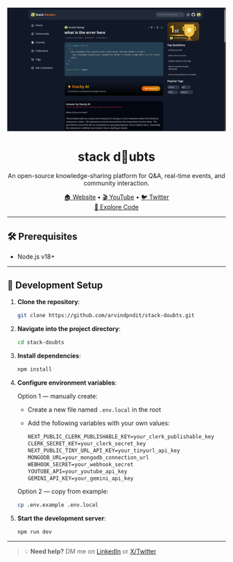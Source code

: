 ![stack doubts](./public/assets/images/ss3.0.png)

<div align="center">
  <h1>stack d🤔ubts</h1>
</div>

<div align="center">
  <p>
    An open-source knowledge-sharing platform for Q&A, real-time events, and community interaction.
  </p>
</div>

<div align="center">
  <a href="https://stack-doubts.vercel.app/">🏠 Website</a>
  <span> • </span>
  <a href="https://www.youtube.com/@arvindexplains">🎬 YouTube</a>
  <span> • </span>
  <a href="https://twitter.com/arvindpnditz">🐦 Twitter</a>
</div>

<div align="center">
  <a href="https://github.com/arvindpndit/stack-doubts">🔎 Explore Code</a>
</div>

---

## 🛠 Prerequisites

- Node.js v18+

---

## 🚀 Development Setup

1. **Clone the repository**:

   ```bash
   git clone https://github.com/arvindpndit/stack-doubts.git
   ```

2. **Navigate into the project directory**:

   ```bash
   cd stack-doubts
   ```

3. **Install dependencies**:

   ```bash
   npm install
   ```

4. **Configure environment variables**:

   Option 1 — manually create:

   - Create a new file named `.env.local` in the root
   - Add the following variables with your own values:

     ```dotenv
     NEXT_PUBLIC_CLERK_PUBLISHABLE_KEY=your_clerk_publishable_key
     CLERK_SECRET_KEY=your_clerk_secret_key
     NEXT_PUBLIC_TINY_URL_API_KEY=your_tinyurl_api_key
     MONGODB_URL=your_mongodb_connection_url
     WEBHOOK_SECRET=your_webhook_secret
     YOUTUBE_API=your_youtube_api_key
     GEMINI_API_KEY=your_gemini_api_key
     ```

   Option 2 — copy from example:

   ```bash
   cp .env.example .env.local
   ```

5. **Start the development server**:

   ```bash
   npm run dev
   ```

---

> 💡 **Need help?**
> DM me on [LinkedIn](https://www.linkedin.com/in/arvindpndit/) or [X/Twitter](https://twitter.com/arvindpnditz)

